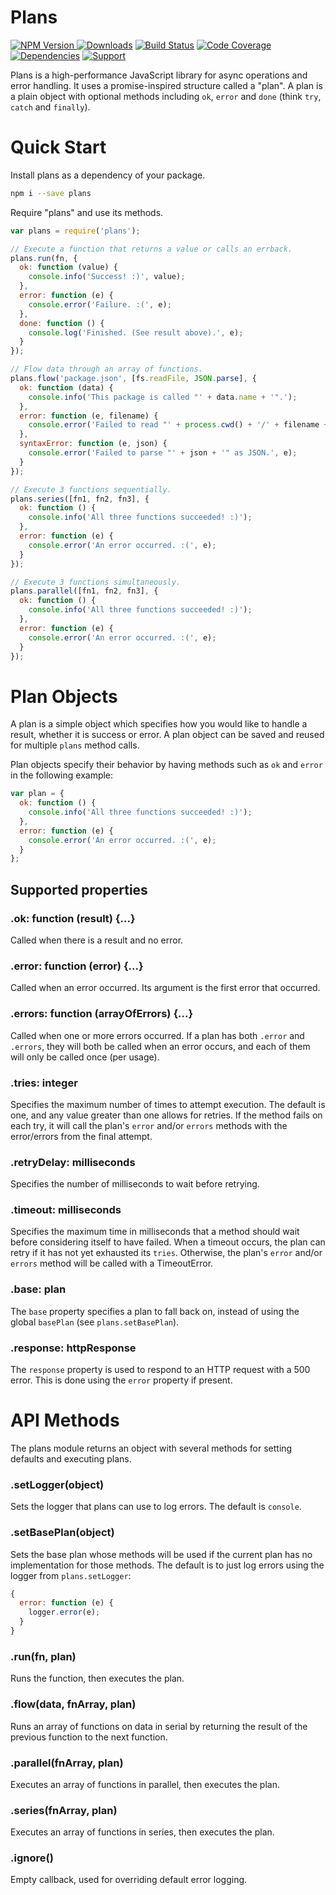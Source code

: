 # Plans

[![NPM Version](https://img.shields.io/npm/v/plans.svg) ![Downloads](https://img.shields.io/npm/dm/plans.svg)](https://npmjs.org/package/plans)
[![Build Status](https://img.shields.io/travis/lighterio/plans.svg)](https://travis-ci.org/lighterio/plans)
[![Code Coverage](https://img.shields.io/coveralls/lighterio/plans/master.svg)](https://coveralls.io/r/lighterio/plans)
[![Dependencies](https://img.shields.io/david/lighterio/plans.svg)](https://david-dm.org/lighterio/plans)
[![Support](https://img.shields.io/gratipay/Lighter.io.svg)](https://gratipay.com/Lighter.io/)

Plans is a high-performance JavaScript library for async operations and error
handling. It uses a promise-inspired structure called a "plan". A plan is a
plain object with optional methods including `ok`, `error` and `done` (think
  `try`, `catch` and `finally`).

# Quick Start

Install plans as a dependency of your package.
```bash
npm i --save plans
```

Require "plans" and use its methods.

```js
var plans = require('plans');

// Execute a function that returns a value or calls an errback.
plans.run(fn, {
  ok: function (value) {
    console.info('Success! :)', value);
  },
  error: function (e) {
    console.error('Failure. :(', e);
  },
  done: function () {
    console.log('Finished. (See result above).', e);
  }
});

// Flow data through an array of functions.
plans.flow('package.json', [fs.readFile, JSON.parse], {
  ok: function (data) {
    console.info('This package is called "' + data.name + '".');
  },
  error: function (e, filename) {
    console.error('Failed to read "' + process.cwd() + '/' + filename + '".', e);
  },
  syntaxError: function (e, json) {
    console.error('Failed to parse "' + json + '" as JSON.', e);
  }
});

// Execute 3 functions sequentially.
plans.series([fn1, fn2, fn3], {
  ok: function () {
    console.info('All three functions succeeded! :)');
  },
  error: function (e) {
    console.error('An error occurred. :(', e);
  }
});

// Execute 3 functions simultaneously.
plans.parallel([fn1, fn2, fn3], {
  ok: function () {
    console.info('All three functions succeeded! :)');
  },
  error: function (e) {
    console.error('An error occurred. :(', e);
  }
});
```

<!--
// Get stats objects for an array of files (simultaneously).
plans.map(['a.js', 'b.js', 'c.js'], fs.stat, {
  ok: function (resultArray) {
    console.info('File stats:', successMap);
  },
  error: function (e) {
    console.error('Failed to stat some files:', e);
  }
});

// Get an array of files which exist.
plans.filter(['a.js', 'b.js', 'c.js'], fs.exists, {
  done: function (arrayOfFiles) {
    console.log('These files exist:', arrayOfFiles);
  }
});
-->

# Plan Objects

A plan is a simple object which specifies how you would like to handle a result,
whether it is success or error. A plan object can be saved and reused for
multiple ```plans``` method calls.

Plan objects specify their behavior by having methods such as ```ok``` and
```error``` in the following example:

```javascript
var plan = {
  ok: function () {
    console.info('All three functions succeeded! :)');
  },
  error: function (e) {
    console.error('An error occurred. :(', e);
  }
};
```
## Supported properties

### .ok: function (result) {...}

Called when there is a result and no error.

### .error: function (error) {...}

Called when an error occurred. Its argument is the first error that occurred.

### .errors: function (arrayOfErrors) {...}

Called when one or more errors occurred. If a plan has both ```.error```
and ```.errors```, they will both be called when an error occurs, and each of
them will only be called once (per usage).

### .tries: integer

Specifies the maximum number of times to attempt execution. The default is one,
and any value greater than one allows for retries. If the method fails on each
try, it will call the plan's `error` and/or `errors` methods with the
error/errors from the final attempt.

### .retryDelay: milliseconds

Specifies the number of milliseconds to wait before retrying.

### .timeout: milliseconds

Specifies the maximum time in milliseconds that a method should wait before
considering itself to have failed. When a timeout occurs, the plan can retry
if it has not yet exhausted its `tries`. Otherwise, the plan's `error`
and/or `errors` method will be called with a TimeoutError.

### .base: plan

The `base` property specifies a plan to fall back on, instead of using the
global `basePlan` (see `plans.setBasePlan`).

### .response: httpResponse

The `response` property is used to respond to an HTTP request with a 500 error.
This is done using the `error` property if present.

# API Methods

The plans module returns an object with several methods for setting defaults
and executing plans.

### .setLogger(object)

Sets the logger that plans can use to log errors. The default is `console`.

### .setBasePlan(object)

Sets the base plan whose methods will be used if the current plan has no
implementation for those methods. The default is to just log errors using the
logger from `plans.setLogger`:
```js
{
  error: function (e) {
    logger.error(e);
  }
}
```

### .run(fn, plan)

Runs the function, then executes the plan.

### .flow(data, fnArray, plan)

Runs an array of functions on data in serial by returning the result of the
previous function to the next function.

### .parallel(fnArray, plan)

Executes an array of functions in parallel, then executes the plan.

### .series(fnArray, plan)

Executes an array of functions in series, then executes the plan.

<!--
### .map(array, fn, plan)

Runs each item in the array through a function and returns an array containing
the results of each of those functions.

### .filter(array, fn, plan)

Returns the items from the array for which the function returned a truey value.
-->

### .ignore()

Empty callback, used for overriding default error logging.
